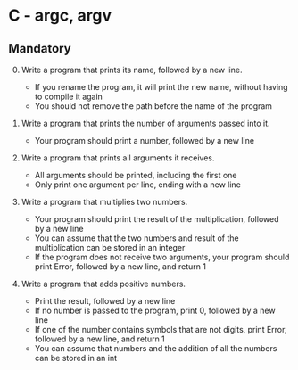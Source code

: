 # C - argc, argv

## Mandatory

0. Write a program that prints its name, followed by a new line.
	- If you rename the program, it will print the new name, without having to compile it again
	- You should not remove the path before the name of the program

1. Write a program that prints the number of arguments passed into it.
	- Your program should print a number, followed by a new line

2. Write a program that prints all arguments it receives.
	- All arguments should be printed, including the first one
	- Only print one argument per line, ending with a new line

3. Write a program that multiplies two numbers.
	- Your program should print the result of the multiplication, followed by a new line
	- You can assume that the two numbers and result of the multiplication can be stored in an integer
	- If the program does not receive two arguments, your program should print Error, followed by a new line, and return 1

4. Write a program that adds positive numbers.
	- Print the result, followed by a new line
	- If no number is passed to the program, print 0, followed by a new line
	- If one of the number contains symbols that are not digits, print Error, followed by a new line, and return 1
	- You can assume that numbers and the addition of all the numbers can be stored in an int
